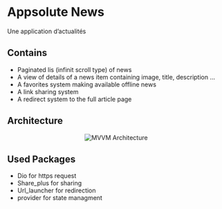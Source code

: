 # Appsolute News

Une application d’actualités 

## Contains
- Paginated lis (infinit scroll type) of news
- A view of details of a news item containing image, title, description ...
- A favorites system making available offline news
- A link sharing system
- A redirect system to the full article page

## Architecture

<p align="center">
  <img src="https://drive.google.com/file/d/1A0rePb_ozA8KqK5vDNBwWGOfqdQykL6s/view?usp=sharing" alt="MVVM Architecture">
</p>

## Used Packages
- Dio for https request
- Share_plus for sharing
- Url_launcher for redirection
- provider for state managment
